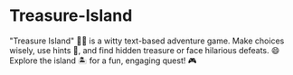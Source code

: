 # Treasure-Island
"Treasure Island" 🏴‍☠️ is a witty text-based adventure game. Make choices wisely, use hints 🤔, and find hidden treasure or face hilarious defeats. 😄 Explore the island 🏝️ for a fun, engaging quest! 🎮

